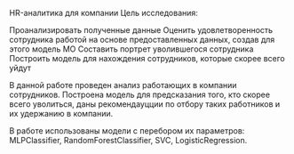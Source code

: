HR-аналитика для компании
Цель исследования:

Проанализировать полученные данные
Оценить удовлетворенность сотрудника работой на основе предоставленных данных, создав для этого модель МО
Составить портрет уволившегося сотрудника
Построить модель для нахождения сотрудников, которые скорее всего уйдут


В данной работе проведен анализ работающих в компании сотрудников. Построена модель для предсказания того, кто скорее всего уволиться, даны рекомендауцции по отбору таких работников и их удержанию в компании.

В работе использованы модели с перебором их параметров: MLPClassifier, RandomForestClassifier, SVC, LogisticRegression.
